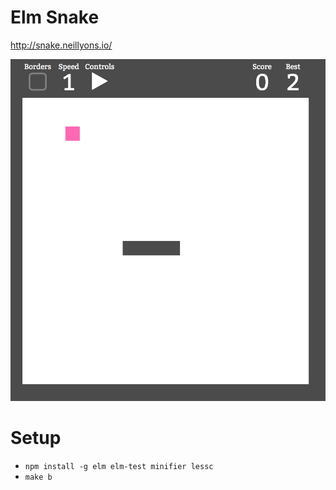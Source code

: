 # Elm Snake

http://snake.neillyons.io/

![](snake.png)

# Setup

- `npm install -g elm elm-test minifier lessc`
- `make b`

